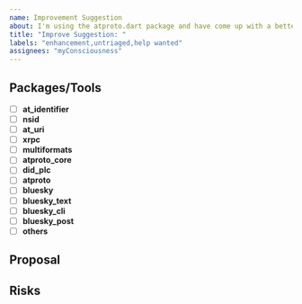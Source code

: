 ```yaml
---
name: Improvement Suggestion
about: I'm using the atproto.dart package and have come up with a better way to solve the problem.
title: "Improve Suggestion: "
labels: "enhancement,untriaged,help wanted"
assignees: "myConsciousness"
---
```


## Packages/Tools

- [ ] **at_identifier**
- [ ] **nsid**
- [ ] **at_uri**
- [ ] **xrpc**
- [ ] **multiformats**
- [ ] **atproto_core**
- [ ] **did_plc**
- [ ] **atproto**
- [ ] **bluesky**
- [ ] **bluesky_text**
- [ ] **bluesky_cli**
- [ ] **bluesky_post**
- [ ] **others**

## Proposal

## Risks
